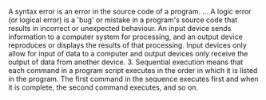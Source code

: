 A syntax error is an error in the source code of a program. ... A logic error (or logical error) is a 'bug' or mistake in a program's source code that results in incorrect or unexpected behaviour.
An input device sends information to a computer system for processing, and an output device reproduces or displays the results of that processing. Input devices only allow for input of data to a computer and output devices only receive the output of data from another device.
3. Sequential execution means that each command in a program script executes in the order in which it is listed in the program. The first command in the sequence executes first and when it is complete, the second command executes, and so on.
